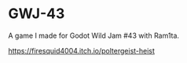 # GWJ-43
A game I made for Godot Wild Jam #43 with Ram1ta.

https://firesquid4004.itch.io/poltergeist-heist
